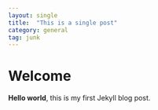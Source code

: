 ```yaml
---
layout: single 
title:  "This is a single post"
category: general
tag: junk
---
```


# Welcome

**Hello world**, this is my first Jekyll blog post.